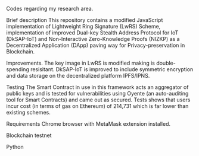 Codes regarding my research area.

Brief description
This repository contains a modified JavaScript implementation of Lightweight Ring Signature (LwRS) Scheme, implementation of improved Dual-key Stealth Address Protocol for IoT (DkSAP-IoT) and Non-Interactive Zero-Knowledge Proofs (NIZKP) as a Decentralized Application (DApp) paving way for Privacy-preservation in Blockchain.

Improvements.
The key image in LwRS is modified making is double-spending resisitant. DkSAP-IoT is improved to include symmetric encryption and data storage on the decentralized platform IPFS/IPNS.

Testing
The Smart Contract in use in this framework acts an aggregator of public keys and is tested for vulnerabilities using Oyente (an auto-auditing tool for Smart Contracts) and came out as secured. Tests shows that users incur cost (in terms of gas on Ethereum) of 214,731 which is far lower than existing schemes.

Requirements
Chrome browser with MetaMask extension installed.

Blockchain testnet

Python
